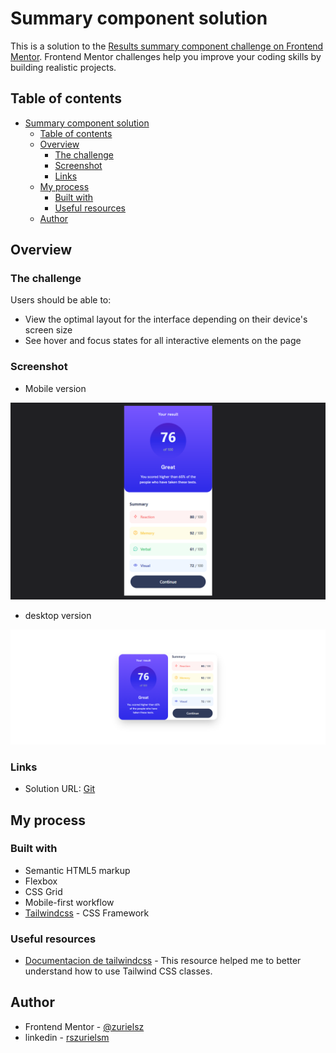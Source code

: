 
# Summary component solution

This is a solution to the [Results summary component challenge on Frontend Mentor](https://www.frontendmentor.io/challenges/results-summary-component-CE_K6s0maV). Frontend Mentor challenges help you improve your coding skills by building realistic projects.

## Table of contents

- [Summary component solution](#summary-component-solution)
  - [Table of contents](#table-of-contents)
  - [Overview](#overview)
    - [The challenge](#the-challenge)
    - [Screenshot](#screenshot)
    - [Links](#links)
  - [My process](#my-process)
    - [Built with](#built-with)
    - [Useful resources](#useful-resources)
  - [Author](#author)


## Overview

### The challenge

Users should be able to:

- View the optimal layout for the interface depending on their device's screen size
- See hover and focus states for all interactive elements on the page

### Screenshot
- Mobile version

![mobile](./mobileF.png)

- desktop version

![desktop](./full.png)


### Links

- Solution URL: [Git](https://github.com/zurielsz/tailwind.nivel0.git)

## My process

### Built with
- Semantic HTML5 markup
- Flexbox
- CSS Grid
- Mobile-first workflow
- [Tailwindcss](https://tailwindcss.com/) - CSS Framework

### Useful resources

- [Documentacion de tailwindcss](https://tailwindcss.com/docs/installation) - This resource helped me to better understand how to use Tailwind CSS classes.

## Author

- Frontend Mentor - [@zurielsz](https://www.frontendmentor.io/profile/zurielsz)
- linkedin - [rszurielsm](https://www.linkedin.com/in/rszurielsm)

